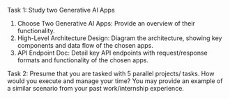 Task 1: Study two Generative AI Apps
1. Choose Two Generative AI Apps: Provide an overview of their functionality.
2. High-Level Architecture Design: Diagram the architecture, showing key components and data flow of the chosen apps.
3. API Endpoint Doc: Detail key API endpoints with request/response formats and functionality of the chosen apps.

Task 2: Presume that you are tasked with 5 parallel projects/ tasks. How would you execute and manage your time?
You may provide an example of a similar scenario from your past work/internship experience. 
